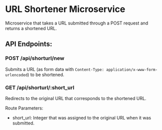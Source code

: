 # URL Shortener Microservice

Microservice that takes a URL submitted through a POST request and returns a shortened URL.

## API Endpoints:

### POST /api/shorturl/new

Submits a URL (as form data with `Content-Type: application/x-www-form-urlencoded`) to be shortened.

### GET /api/shorturl/:short_url

Redirects to the original URL that corresponds to the shortened URL.

Route Parameters:
  * short_url: Integer that was assigned to the original URL when it was submitted. 
